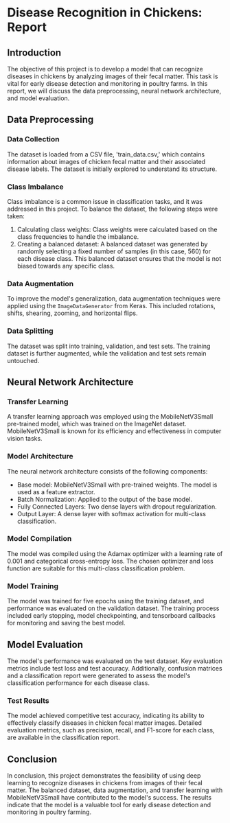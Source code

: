 # Disease Recognition in Chickens: Report

## Introduction

The objective of this project is to develop a model that can recognize diseases in chickens by analyzing images of their fecal matter. This task is vital for early disease detection and monitoring in poultry farms. In this report, we will discuss the data preprocessing, neural network architecture, and model evaluation.

## Data Preprocessing

### Data Collection

The dataset is loaded from a CSV file, 'train_data.csv,' which contains information about images of chicken fecal matter and their associated disease labels. The dataset is initially explored to understand its structure.

### Class Imbalance

Class imbalance is a common issue in classification tasks, and it was addressed in this project. To balance the dataset, the following steps were taken:

1. Calculating class weights: Class weights were calculated based on the class frequencies to handle the imbalance.
2. Creating a balanced dataset: A balanced dataset was generated by randomly selecting a fixed number of samples (in this case, 560) for each disease class. This balanced dataset ensures that the model is not biased towards any specific class.

### Data Augmentation

To improve the model's generalization, data augmentation techniques were applied using the `ImageDataGenerator` from Keras. This included rotations, shifts, shearing, zooming, and horizontal flips.

### Data Splitting

The dataset was split into training, validation, and test sets. The training dataset is further augmented, while the validation and test sets remain untouched.

## Neural Network Architecture

### Transfer Learning

A transfer learning approach was employed using the MobileNetV3Small pre-trained model, which was trained on the ImageNet dataset. MobileNetV3Small is known for its efficiency and effectiveness in computer vision tasks.

### Model Architecture

The neural network architecture consists of the following components:

- Base model: MobileNetV3Small with pre-trained weights. The model is used as a feature extractor.
- Batch Normalization: Applied to the output of the base model.
- Fully Connected Layers: Two dense layers with dropout regularization.
- Output Layer: A dense layer with softmax activation for multi-class classification.

### Model Compilation

The model was compiled using the Adamax optimizer with a learning rate of 0.001 and categorical cross-entropy loss. The chosen optimizer and loss function are suitable for this multi-class classification problem.

### Model Training

The model was trained for five epochs using the training dataset, and performance was evaluated on the validation dataset. The training process included early stopping, model checkpointing, and tensorboard callbacks for monitoring and saving the best model.

## Model Evaluation

The model's performance was evaluated on the test dataset. Key evaluation metrics include test loss and test accuracy. Additionally, confusion matrices and a classification report were generated to assess the model's classification performance for each disease class.

### Test Results

The model achieved competitive test accuracy, indicating its ability to effectively classify diseases in chicken fecal matter images. Detailed evaluation metrics, such as precision, recall, and F1-score for each class, are available in the classification report.

## Conclusion

In conclusion, this project demonstrates the feasibility of using deep learning to recognize diseases in chickens from images of their fecal matter. The balanced dataset, data augmentation, and transfer learning with MobileNetV3Small have contributed to the model's success. The results indicate that the model is a valuable tool for early disease detection and monitoring in poultry farming.
